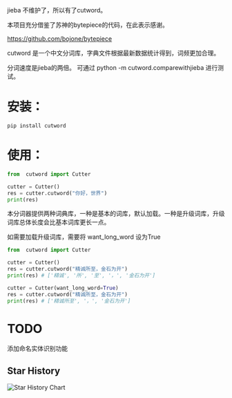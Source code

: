 jieba 不维护了，所以有了cutword。

本项目充分借鉴了苏神的bytepiece的代码，在此表示感谢。

https://github.com/bojone/bytepiece


cutword 是一个中文分词库，字典文件根据最新数据统计得到，词频更加合理。

分词速度是jieba的两倍。
可通过 python -m cutword.comparewithjieba 进行测试。

# 安装：
```
pip install cutword
```

# 使用：

```python
from  cutword import Cutter

cutter = Cutter()
res = cutter.cutword("你好，世界")
print(res)

```
本分词器提供两种词典库，一种是基本的词库，默认加载。一种是升级词库，升级词库总体长度会比基本词库更长一点。

如需要加载升级词库，需要将 want_long_word 设为True
```python
from  cutword import Cutter

cutter = Cutter()
res = cutter.cutword("精诚所至，金石为开")
print(res) # ['精诚', '所', '至', '，', '金石为开']

cutter = Cutter(want_long_word=True)
res = cutter.cutword("精诚所至，金石为开")
print(res) # ['精诚所至', '，', '金石为开']

```

# TODO
添加命名实体识别功能

## Star History

![Star History Chart](https://api.star-history.com/svg?repos=liwenju0/cutword&type=Date)

